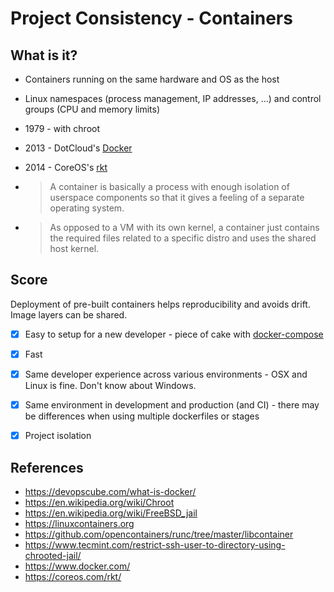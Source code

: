 # Project Consistency - Containers

## What is it?

* Containers running on the same hardware and OS as the host

* Linux namespaces (process management, IP addresses, ...) and control groups (CPU and memory limits)

* 1979 - with chroot

* 2013 - DotCloud's [Docker](https://www.docker.com/)

* 2014 - CoreOS's [rkt](https://coreos.com/rkt/)

* > A container is basically a process with enough isolation of userspace components so that it gives a feeling of a separate operating system.

* > As opposed to a VM with its own kernel, a container just contains the required files related to a specific distro and uses the shared host kernel.

## Score

Deployment of pre-built containers helps reproducibility and avoids drift. Image layers can be shared.

* [x] Easy to setup for a new developer - piece of cake with [docker-compose](https://docs.docker.com/compose/)
* [x] Fast
* [x] Same developer experience across various environments - OSX and Linux is fine. Don't know about Windows.
* [x] Same environment in development and production (and CI) - there may be differences when using multiple dockerfiles or stages
* [x] Project isolation



## References

* https://devopscube.com/what-is-docker/
* https://en.wikipedia.org/wiki/Chroot
* https://en.wikipedia.org/wiki/FreeBSD_jail
* https://linuxcontainers.org
* https://github.com/opencontainers/runc/tree/master/libcontainer
* https://www.tecmint.com/restrict-ssh-user-to-directory-using-chrooted-jail/
* https://www.docker.com/
* https://coreos.com/rkt/
